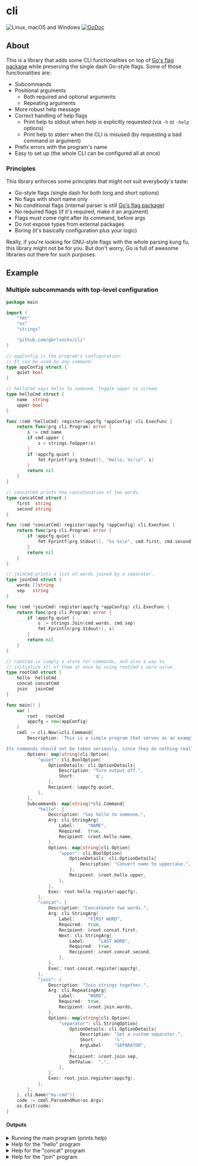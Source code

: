 # cli
![Linux, macOS and Windows](https://github.com/gbrlsnchs/cli/workflows/Linux,%20macOS%20and%20Windows/badge.svg)
[![GoDoc](https://godoc.org/github.com/gbrlsnchs/cli?status.svg)](https://godoc.org/github.com/gbrlsnchs/cli)

## About
This is a library that adds some CLI functionalities on top of [Go's flag package] while preserving the single dash Go-style flags. Some of those functionalities are:
- Subcommands
- Positional arguments
  - Both required and optional arguments
  - Repeating arguments
- More robust help message
- Correct handling of help flags
  - Print help to stdout when help is explicitly requested (via `-h` or `-help` options)
  - Print help to stderr when the CLI is misused (by requesting a bad command or argument)
- Prefix errors with the program's name
- Easy to set up (the whole CLI can be configured all at once)

### Principles
This library enforces some principles that might not suit everybody's taste:
- Go-style flags (single dash for both long and short options)
- No flags with short name only
- No conditional flags (internal parser is still [Go's flag package])
- No required flags (if it's required, make it an argument)
- Flags must come right after its command, before args
- Do not expose types from external packages
- Boring (it's basically configuration plus your logic)

Really, if you're looking for GNU-style flags with the whole parsing kung fu, this library might not be for you. But don't worry, Go is full of awesome libraries out there for such purposes.

## Example
### Multiple subcommands with top-level configuration
```go
package main

import (
	"fmt"
	"os"
	"strings"

	"github.com/gbrlsnchs/cli"
)

// appConfig is the program's configuration.
// It can be used by any command.
type appConfig struct {
	quiet bool
}

// helloCmd says hello to someone. Toggle upper to scream.
type helloCmd struct {
	name  string
	upper bool
}

func (cmd *helloCmd) register(appcfg *appConfig) cli.ExecFunc {
	return func(prg cli.Program) error {
		s := cmd.name
		if cmd.upper {
			s = strings.ToUpper(s)
		}
		if !appcfg.quiet {
			fmt.Fprintf(prg.Stdout(), "Hello, %s!\n", s)
		}
		return nil
	}
}

// concatCmd prints the concatenation of two words.
type concatCmd struct {
	first  string
	second string
}

func (cmd *concatCmd) register(appcfg *appConfig) cli.ExecFunc {
	return func(prg cli.Program) error {
		if !appcfg.quiet {
			fmt.Fprintf(prg.Stdout(), "%s %s\n", cmd.first, cmd.second)
		}
		return nil
	}
}

// joinCmd prints a list of words joined by a separator.
type joinCmd struct {
	words []string
	sep   string
}

func (cmd *joinCmd) register(appcfg *appConfig) cli.ExecFunc {
	return func(prg cli.Program) error {
		if !appcfg.quiet {
			s := strings.Join(cmd.words, cmd.sep)
			fmt.Fprintln(prg.Stdout(), s)
		}
		return nil
	}
}

// rootCmd is simply a store for commands, and also a way to
// initialize all of them at once by using rootCmd's zero value.
type rootCmd struct {
	hello  helloCmd
	concat concatCmd
	join   joinCmd
}

func main() {
	var (
		root   rootCmd
		appcfg = new(appConfig)
	)
	cmdl := cli.New(&cli.Command{
		Description: `This is a simple program that serves as an example for how to use package cli.

Its commands should not be taken seriously, since they do nothing really great, but serve well for demonstration`,
		Options: map[string]cli.Option{
			"quiet": cli.BoolOption{
				OptionDetails: cli.OptionDetails{
					Description: "Turn output off.",
					Short:       'q',
				},
				Recipient: &appcfg.quiet,
			},
		},
		Subcommands: map[string]*cli.Command{
			"hello": {
				Description: "Say hello to someone.",
				Arg: cli.StringArg{
					Label:     "NAME",
					Required:  true,
					Recipient: &root.hello.name,
				},
				Options: map[string]cli.Option{
					"upper": cli.BoolOption{
						OptionDetails: cli.OptionDetails{
							Description: "Convert name to uppercase.",
						},
						Recipient: &root.hello.upper,
					},
				},
				Exec: root.hello.register(appcfg),
			},
			"concat": {
				Description: "Concatenate two words.",
				Arg: cli.StringArg{
					Label:     "FIRST WORD",
					Required:  true,
					Recipient: &root.concat.first,
					Next: cli.StringArg{
						Label:     "LAST WORD",
						Required:  true,
						Recipient: &root.concat.second,
					},
				},
				Exec: root.concat.register(appcfg),
			},
			"join": {
				Description: "Join strings together.",
				Arg: cli.RepeatingArg{
					Label:     "WORD",
					Required:  true,
					Recipient: &root.join.words,
				},
				Options: map[string]cli.Option{
					"separator": cli.StringOption{
						OptionDetails: cli.OptionDetails{
							Description: "Set a custom separator.",
							Short:       's',
							ArgLabel:    "SEPARATOR",
						},
						Recipient: &root.join.sep,
						DefValue:  ",",
					},
				},
				Exec: root.join.register(appcfg),
			},
		},
	}, cli.Name("my-cmd"))
	code := cmdl.ParseAndRun(os.Args)
	os.Exit(code)
}
```

#### Outputs
<details><summary>Running the main program (prints help)</summary>
<p>

```shell
$ go run .examples/full_featured/main.go -h
This is a simple program that serves as an example for how to use
package cli.

Its commands should not be taken seriously, since they do nothing really
great, but serve well for demonstration

USAGE:
    my-cmd [OPTIONS] <COMMAND>

OPTIONS:
    -h, -help     Print this help message.
    -q, -quiet    Turn output off.

COMMANDS:
    concat    Concatenate two words.
    hello     Say hello to someone.
    join      Join strings together.
```

</p>
</details>

<details><summary>Help for the "hello" program</summary>
<p>

```shell
$ go run .examples/full_featured/main.go hello -h
Say hello to someone.

USAGE:
    hello [OPTIONS] <NAME>

OPTIONS:
    -h, -help     Print this help message.
        -upper    Convert name to uppercase.
```

</p>
</details>

<details><summary>Help for the "concat" program</summary>
<p>

```shell
$ go run .examples/full_featured/main.go concat -h
Concatenate two words.

USAGE:
    concat [OPTIONS] <FIRST WORD> <LAST WORD>

OPTIONS:
    -h, -help    Print this help message.
```

</p>
</details>

<details><summary>Help for the "join" program</summary>
<p>

```shell
$ go run .examples/full_featured/main.go join -h
Join strings together.

USAGE:
    join [OPTIONS] <WORD> [...]

OPTIONS:
    -h, -help                     Print this help message.
    -s, -separator <SEPARATOR>    Set a custom separator. (default: ",")
```

</p>
</details>

[Go's flag package]: https://golang.org/pkg/flag/
